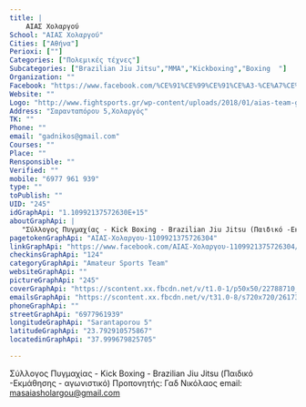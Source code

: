 ```yaml
---
title: |
    ΑΙΑΣ Χολαργού
School: "ΑΙΑΣ Χολαργού"
Cities: ["Αθήνα"]
Perioxi: [""]
Categories: ["Πολεμικές τέχνες"]
Subcategories: ["Brazilian Jiu Jitsu","MMA","Kickboxing","Boxing  "]
Organization: ""
Facebook: "https://www.facebook.com/%CE%91%CE%99%CE%91%CE%A3-%CE%A7%CE%BF%CE%BB%CE%B1%CF%81%CE%B3%CE%BF%CF%85-1109921375726304/"
Website: ""
Logo: "http://www.fightsports.gr/wp-content/uploads/2018/01/aias-team-gad-logo.jpg"
Address: "Σαρανταπόρου 5,Χολαργός"
TK: ""
Phone: ""
email: "gadnikos@gmail.com"
Courses: ""
Place: ""
Rensponsible: ""
Verified: ""
mobile: "6977 961 939"
type: ""
toPublish: ""
UID: "245"
idGraphApi: "1.10992137572630E+15"
aboutGraphApi: | 
   "Σύλλογος Πυγμαχίας - Kick Boxing - Brazilian Jiu Jitsu (Παιδικό -Εκμάθησης - αγωνιστικό) Προπονητής: Γαδ Νικόλαος email: masaiasholargou@gmail.com "
pagetokenGraphApi: "ΑΙΑΣ-Χολαργου-1109921375726304"
linkGraphApi: "https://www.facebook.com/ΑΙΑΣ-Χολαργου-1109921375726304/"
checkinsGraphApi: "124"
categoryGraphApi: "Amateur Sports Team"
websiteGraphApi: ""
pictureGraphApi: "245"
coverGraphApi: "https://scontent.xx.fbcdn.net/v/t1.0-1/p50x50/22788710_1699329973452105_6162473696773995693_n.jpg?oh=d33bde3d2822199ba4d944321ea0b6f8&amp;oe=5B3C9C2B"
emailsGraphApi: "https://scontent.xx.fbcdn.net/v/t31.0-8/s720x720/26173469_1774586385926463_5292763736925981007_o.jpg?oh=9ba147391ee471a47af24bdd1a388bf1&amp;oe=5B49972F"
phoneGraphApi: ""
streetGraphApi: "6977961939"
longitudeGraphApi: "Sarantaporou 5"
latitudeGraphApi: "23.792910575867"
locatedinGraphApi: "37.999679825705"

---
```


Σύλλογος Πυγμαχίας - Kick Boxing - Brazilian Jiu Jitsu (Παιδικό -Εκμάθησης - αγωνιστικό) Προπονητής: Γαδ Νικόλαος email: masaiasholargou@gmail.com 

